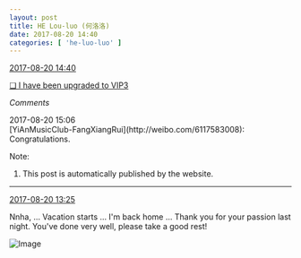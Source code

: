 ```yaml
---
layout: post
title: HE Lou-luo (何洛洛)
date: 2017-08-20 14:40
categories: [ 'he-luo-luo' ]
---
```


<div class="weibo-info">
  <a href="http://weibo.com/6117570574/FhYdsjfZb">2017-08-20 14:40</a>
</div>

[❏ I have been upgraded to VIP3](http://t.cn/RCcSVzQ)

<!-- more -->

*Comments*

<div class="weibo-info">2017-08-20 15:06</div>
[YiAnMusicClub-FangXiangRui](http://weibo.com/6117583008): Congratulations.

Note:
1. This post is automatically published by the website.

---

<div class="weibo-info">
  <a href="http://weibo.com/6117570574/FhXJ2foFy">2017-08-20 13:25</a>
</div>

Nnha, … Vacation starts … I'm back home … Thank you for your passion last night. You've done very well, please take a good rest!

![Image](https://wx3.sinaimg.cn/mw690/006G0Hz8gy1fiq4gc7vy8j30zk0qondc.jpg)
